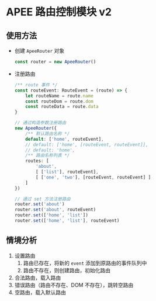 # APEE 路由控制模块 v2

## 使用方法


- 创建 `ApeeRouter` 对象

    ```ts
    const router = new ApeeRouter()
    ```

- 注册路由

    ```ts
    /** route 事件 */
    const routeEvent: RouteEvent = (route) => {
        let routeName = route.name
        const routeDom = route.dom
        const routeData = route.data
    }
    ```

    ```ts
    // 通过构造参数注册路由
    new ApeeRouter({
        /** 默认路由名称 */
        default: ['home', routeEvent],
        // default: ['home', [routeEvent, routeEvent]],
        // default: 'home',
        /** 路由名称列表 */
        routes: [
            'about',
            [ ['list'], routeEvent],
            [ ['one', 'two'], [routeEvent, routeEvent] ]
        ]
    })
    ```

    ```ts
    // 通过 set 方法注册路由
    router.set('about')
    router.set('about', routeEvent)
    router.set(['home', 'list'])
    router.set(['home', 'list'], routeEvent)
    ```



## 情境分析

1. 设置路由
   1. 路由已存在，将新的 `event` 添加到原路由的事件队列中
   2. 路由不存在，则创建路由，初始化路由
2. 合法路由，载入路由
3. 错误路由（路由不存在、DOM 不存在），跳转空路由
4. 空路由，载入默认路由
